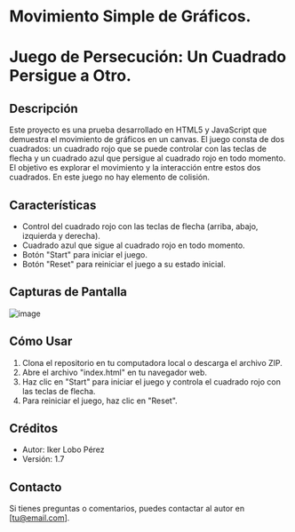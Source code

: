 
# Movimiento Simple de Gráficos.
# Juego de Persecución: Un Cuadrado Persigue a Otro.

## Descripción
Este proyecto es una prueba desarrollado en HTML5 y JavaScript que demuestra el movimiento de gráficos en un canvas. 
El juego consta de dos cuadrados: un cuadrado rojo que se puede controlar con las teclas de flecha y un cuadrado azul que
persigue al cuadrado rojo en todo momento. El objetivo es explorar el movimiento y la interacción entre estos dos cuadrados.
En este juego no hay elemento de colisión.

## Características
- Control del cuadrado rojo con las teclas de flecha (arriba, abajo, izquierda y derecha).
- Cuadrado azul que sigue al cuadrado rojo en todo momento.
- Botón "Start" para iniciar el juego.
- Botón "Reset" para reiniciar el juego a su estado inicial.

## Capturas de Pantalla
![image](https://github.com/ikerlobop/dosCuadrados/assets/70375181/e6b03ca3-1264-4a81-864e-6be2d8ac9ba0)


## Cómo Usar
1. Clona el repositorio en tu computadora local o descarga el archivo ZIP.
2. Abre el archivo "index.html" en tu navegador web.
3. Haz clic en "Start" para iniciar el juego y controla el cuadrado rojo con las teclas de flecha.
4. Para reiniciar el juego, haz clic en "Reset".

## Créditos
- Autor: Iker Lobo Pérez
- Versión: 1.7

## Contacto
Si tienes preguntas o comentarios, puedes contactar al autor en [tu@email.com].

